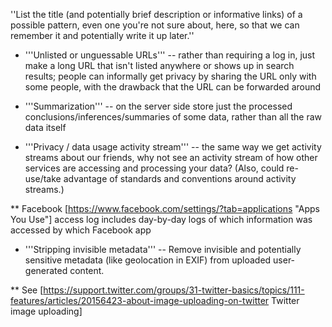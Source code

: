 ''List the title (and potentially brief description or informative links) of a possible pattern, even one you're not sure about, here, so that we can remember it and potentially write it up later.''

* '''Unlisted or unguessable URLs''' -- rather than requiring a log in, just make a long URL that isn't listed anywhere or shows up in search results; people can informally get privacy by sharing the URL only with some people, with the drawback that the URL can be forwarded around

* '''Summarization''' -- on the server side store just the processed conclusions/inferences/summaries of some data, rather than all the raw data itself

* '''Privacy / data usage activity stream''' -- the same way we get activity streams about our friends, why not see an activity stream of how other services are accessing and processing your data? (Also, could re-use/take advantage of standards and conventions around activity streams.)

** Facebook [https://www.facebook.com/settings/?tab=applications "Apps You Use"] access log includes day-by-day logs of which information was accessed by which Facebook app

* '''Stripping invisible metadata''' -- Remove invisible and potentially sensitive metadata (like geolocation in EXIF) from uploaded user-generated content.

** See [https://support.twitter.com/groups/31-twitter-basics/topics/111-features/articles/20156423-about-image-uploading-on-twitter Twitter image uploading]

